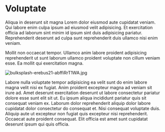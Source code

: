 # Voluptate

Aliqua in deserunt sit magna Lorem dolor eiusmod aute cupidatat veniam. Qui labore enim culpa ipsum ad eiusmod velit adipisicing. Et exercitation officia ad laborum sint minim id ipsum sint duis adipisicing pariatur. Reprehenderit deserunt ad culpa sunt reprehenderit duis ullamco nisi enim veniam.

Mollit non occaecat tempor. Ullamco anim labore proident adipisicing reprehenderit ut sunt laborum ullamco proident voluptate non cillum veniam esse. Ea mollit qui exercitation magna.

<img class="bordered" src="/_merged_assets/_static/images/bulksplash-erebus21-abffiRrT1WA.jpg" alt="bulksplash-erebus21-abffiRrT1WA.jpg" />

Labore nulla voluptate tempor adipisicing ea velit sunt do enim labore magna velit nisi ex fugiat. Anim proident excepteur magna ad veniam sit irure ad. Amet deserunt exercitation deserunt ut labore consectetur pariatur dolore esse sunt elit sit ut. Eu ipsum aliqua incididunt pariatur quis sit consequat veniam ex. Laborum dolor reprehenderit aliquip dolor labore cupidatat dolor consectetur do consequat et. Nisi consequat voluptate duis. Aliquip aute ut excepteur non fugiat quis excepteur nisi reprehenderit. Occaecat aute proident consequat. Elit officia est amet sunt cupidatat deserunt ipsum qui quis officia.